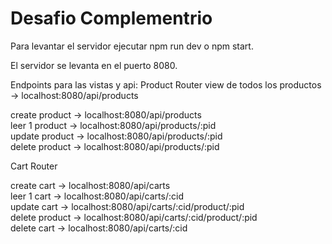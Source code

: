 # Desafio Complementrio
 
Para levantar el servidor ejecutar npm run dev o npm start. 
 
El servidor se levanta en el puerto 8080. 
 
Endpoints para las vistas y api: 
Product Router 
view de todos los productos -> localhost:8080/api/products 
 
create product -> localhost:8080/api/products  
leer 1 product -> localhost:8080/api/products/:pid  
update product -> localhost:8080/api/products/:pid  
delete product -> localhost:8080/api/products/:pid  
 
Cart Router 
 
create cart -> localhost:8080/api/carts  
leer 1 cart -> localhost:8080/api/carts/:cid  
update cart -> localhost:8080/api/carts/:cid/product/:pid  
delete product -> localhost:8080/api/carts/:cid/product/:pid  
delete cart -> localhost:8080/api/carts/:cid 